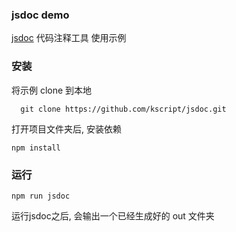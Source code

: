 ### jsdoc demo
[jsdoc](https://github.com/jsdoc3/jsdoc) 代码注释工具 使用示例

### 安装
将示例 clone 到本地
```
  git clone https://github.com/kscript/jsdoc.git
```
打开项目文件夹后, 安装依赖
```npm
npm install
```
### 运行
```npm
npm run jsdoc
```
运行jsdoc之后, 会输出一个已经生成好的 out 文件夹
